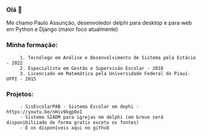 ### Olá 👋
Me chamo Paulo Assunção, desenvoledor delphi para desktop e para web em Python e Django (maior foco atualmente)
### Minha formação: 
         1. Tecnólogo em Análise e Desenvolvimento de Sistema pela Estácio - 2022
         2. Especialista em Gestão e Supervisão Escolar - 2018
         3. Licenciado em Matemática pela Universidade Federal do Piauí-UFPI - 2015

### Projetos:
         - SisEscolarPAB - Sistema Escolar em dephi - https://youtu.be/nHiv9kgpOoI
         - Sistema SIADM para igrejas em delphi (em breve será disponibilizado de forma gratis exceto os fontes)
         - E os disponíveis aqui no github
